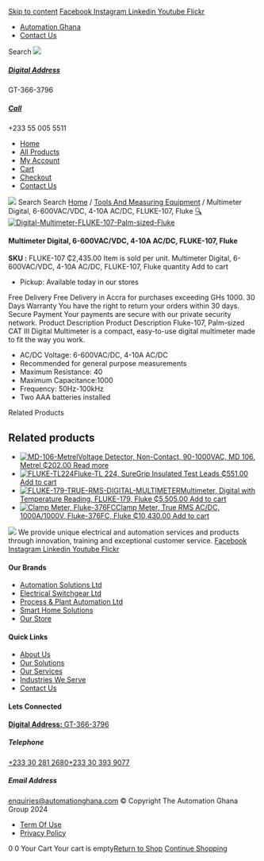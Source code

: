 [Skip to content](https://store.automationghana.com/product/digital-multimeter-fluke-107-fluke/#content)
[ Facebook ](https://www.facebook.com/automationgh/) [ Instagram ](https://www.instagram.com/automationgh/) [ Linkedin ](https://www.linkedin.com/company/the-automation-ghana-limited/) [ Youtube ](https://www.youtube.com/channel/UCurrRDUSm5oIW39VXjn1u0w) [ Flickr ](https://www.flickr.com/photos/181794037@N07/)
  * [ Automation Ghana ](https://automationghana.com)
  * [ Contact Us ](https://store.automationghana.com/contact/)


Search
[ ![](https://store.automationghana.com/wp-content/uploads/2024/04/Website-TAGG-Logo-BLUE.png) ](https://store.automationghana.com/)
[ ](https://maps.app.goo.gl/m4xeaagWCNbLk4jM6)
#####  [ Digital Address ](https://maps.app.goo.gl/m4xeaagWCNbLk4jM6)
GT-366-3796 
[ ](tel:+233550055511)
#####  [ Call ](tel:+233550055511)
+233 55 005 5511 
  * [Home](https://store.automationghana.com/)
  * [All Products](https://store.automationghana.com/shop/)
  * [My Account](https://store.automationghana.com/my-account/)
  * [Cart](https://store.automationghana.com/cart/)
  * [Checkout](https://store.automationghana.com/checkout/)
  * [Contact Us](https://store.automationghana.com/contact/)


[![](https://store.automationghana.com/wp-content/uploads/2024/04/AutomationGhana_logo_white.png)](https://store.automationghana.com)
Search
Search
[Home](https://store.automationghana.com) / [Tools And Measuring Equipment](https://store.automationghana.com/product-category/tools-and-measuring-equipment/) / Multimeter Digital, 6-600VAC/VDC, 4-10A AC/DC, FLUKE-107, Fluke
[🔍](https://store.automationghana.com/product/digital-multimeter-fluke-107-fluke/)
[![Digital-Multimeter-FLUKE-107-Palm-sized-Fluke](https://store.automationghana.com/wp-content/uploads/2020/04/Digital-Multimeter-FLUKE-107-Palm-sized-Fluke.png)](https://store.automationghana.com/wp-content/uploads/2020/04/Digital-Multimeter-FLUKE-107-Palm-sized-Fluke.png)
####  Multimeter Digital, 6-600VAC/VDC, 4-10A AC/DC, FLUKE-107, Fluke 
**SKU :** FLUKE-107 
₵2,435.00
Item is sold per unit.
Multimeter Digital, 6-600VAC/VDC, 4-10A AC/DC, FLUKE-107, Fluke quantity
Add to cart
  * Pickup: Available today in our stores


Free Delivery 
Free Delivery in Accra for purchases exceeding GHs 1000. 
30 Days Warranty 
You have the right to return your orders within 30 days. 
Secure Payment 
Your payments are secure with our private security network. 
Product Description
Product Description
Fluke-107, Palm-sized CAT III Digital Multimeter is a compact, easy-to-use digital multimeter made to fit the way you work. 
  * AC/DC Voltage: 6-600VAC/DC, 4-10A AC/DC
  * Recommended for general purpose measurements
  * Maximum Resistance: 40
  * Maximum Capacitance:1000
  * Frequency: 50Hz-100kHz
  * Two AAA batteries installed


Related Products 
## Related products
  * [![MD-106-Metrel](https://store.automationghana.com/wp-content/uploads/2020/04/Non-Contact-Voltage-Detector-MD-106-Metrel-300x300.png)Voltage Detector, Non-Contact, 90-1000VAC, MD 106, Metrel ₵202.00 ](https://store.automationghana.com/product/non-contact-voltage-detector-md-106-metrel/)
[Read more](https://store.automationghana.com/product/non-contact-voltage-detector-md-106-metrel/)
  * [![FLUKE-TL224](https://store.automationghana.com/wp-content/uploads/2020/04/Test-Leads-FLUKE-TL224-Fluke-300x275.png)Fluke-TL 224, SureGrip Insulated Test Leads ₵551.00 ](https://store.automationghana.com/product/test-leads-fluke-tl224-fluke/)
[Add to cart](https://store.automationghana.com/product/digital-multimeter-fluke-107-fluke/?add-to-cart=2016)
  * [![FLUKE-179-TRUE-RMS-DIGITAL-MULTIMETER](https://store.automationghana.com/wp-content/uploads/2020/04/FLUKE-179-TRUE-RMS-DIGITAL-MULTIMETER-300x300.jpg)Multimeter, Digital with Temperature Reading, FLUKE-179, Fluke ₵5,505.00 ](https://store.automationghana.com/product/digital-multimeter-fluke-179-fluke/)
[Add to cart](https://store.automationghana.com/product/digital-multimeter-fluke-107-fluke/?add-to-cart=1999)
  * [![Clamp Meter, Fluke-376FC](https://store.automationghana.com/wp-content/uploads/2020/04/Clamp-Meter-Fluke-376FC-Fluke-300x300.png)Clamp Meter, True RMS AC/DC, 1000A/1000V, Fluke-376FC, Fluke ₵10,430.00 ](https://store.automationghana.com/product/clamp-meter-fluke-376fc-fluke/)
[Add to cart](https://store.automationghana.com/product/digital-multimeter-fluke-107-fluke/?add-to-cart=1993)


![](https://store.automationghana.com/wp-content/uploads/2024/04/AutomationGhana_logo_white.png)
We provide unique electrical and automation services and products through innovation, training and exceptional customer service.
[ Facebook ](https://www.facebook.com/automationgh/) [ Instagram ](https://www.instagram.com/automationgh/) [ Linkedin ](https://www.linkedin.com/company/the-automation-ghana-limited/) [ Youtube ](https://www.youtube.com/channel/UCurrRDUSm5oIW39VXjn1u0w) [ Flickr ](https://www.flickr.com/photos/181794037@N07/)
#### Our Brands
  * [ Automation Solutions Ltd ](https://store.automationghana.com/product/digital-multimeter-fluke-107-fluke/)
  * [ Electrical Switchgear Ltd ](https://store.automationghana.com/product/digital-multimeter-fluke-107-fluke/)
  * [ Process & Plant Automation Ltd ](https://store.automationghana.com/product/digital-multimeter-fluke-107-fluke/)
  * [ Smart Home Solutions ](https://store.automationghana.com/product/digital-multimeter-fluke-107-fluke/)
  * [ Our Store ](https://store.automationghana.com/product/digital-multimeter-fluke-107-fluke/)


#### Quick Links
  * [ About Us ](https://store.automationghana.com/product/digital-multimeter-fluke-107-fluke/)
  * [ Our Solutions ](https://store.automationghana.com/product/digital-multimeter-fluke-107-fluke/)
  * [ Our Services ](https://store.automationghana.com/product/digital-multimeter-fluke-107-fluke/)
  * [ Industries We Serve ](https://store.automationghana.com/product/digital-multimeter-fluke-107-fluke/)
  * [ Contact Us ](https://store.automationghana.com/product/digital-multimeter-fluke-107-fluke/)


#### Lets Connected
[**Digital Address:** GT-366-3796](https://maps.app.goo.gl/m4xeaagWCNbLk4jM6)
#####  Telephone 
[ +233 30 281 2680](tel:+233302812680)[+233 30 393 9077](https://store.automationghana.com/product/digital-multimeter-fluke-107-fluke/+233303939077)
#####  Email Address 
enquiries@automationghana.com 
© Copyright The Automation Ghana Group 2024
  * [ Term Of Use ](https://store.automationghana.com/product/digital-multimeter-fluke-107-fluke/)
  * [ Privacy Policy ](https://store.automationghana.com/product/digital-multimeter-fluke-107-fluke/)


0
0
Your Cart
Your cart is empty[Return to Shop](https://store.automationghana.com/shop/)
[Continue Shopping](https://store.automationghana.com/product/digital-multimeter-fluke-107-fluke/)
